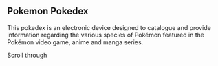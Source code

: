 

## Pokemon Pokedex
This pokedex is an electronic device designed to catalogue and provide information regarding the various species of Pokémon featured in the Pokémon video game, anime and manga series.

Scroll through 






